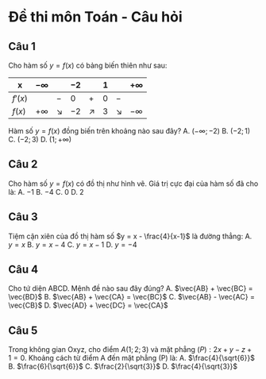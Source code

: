 # Đề thi môn Toán - Câu hỏi

## Câu 1
Cho hàm số $y = f(x)$ có bảng biến thiên như sau:

| x | $-\infty$ | | $-2$ | | $1$ | | $+\infty$ |
|---|-----------|---|------|---|-----|---|-----------|
| $f'(x)$ | | $-$ | $0$ | $+$ | $0$ | $-$ | |
| $f(x)$ | $+\infty$ | ↘ | $-2$ | ↗ | $3$ | ↘ | $-\infty$ |

Hàm số $y = f(x)$ đồng biến trên khoảng nào sau đây?
A. $(-\infty;-2)$
B. $(-2;1)$
C. $(-2;3)$
D. $(1;+\infty)$

## Câu 2
Cho hàm số $y = f(x)$ có đồ thị như hình vẽ.
Giá trị cực đại của hàm số đã cho là:
A. $-1$
B. $-4$
C. $0$
D. $2$

## Câu 3
Tiệm cận xiên của đồ thị hàm số $y = x - \frac{4}{x-1}$ là đường thẳng:
A. $y = x$
B. $y = x-4$
C. $y = x-1$
D. $y = -4$

## Câu 4
Cho tứ diện ABCD. Mệnh đề nào sau đây đúng?
A. $\vec{AB} + \vec{BC} = \vec{BD}$
B. $\vec{AB} + \vec{CA} = \vec{BC}$
C. $\vec{AB} - \vec{AC} = \vec{CB}$
D. $\vec{AD} + \vec{DC} = \vec{CA}$

## Câu 5
Trong không gian Oxyz, cho điểm $A(1;2;3)$ và mặt phẳng $(P): 2x + y - z + 1 = 0$.
Khoảng cách từ điểm A đến mặt phẳng (P) là:
A. $\frac{4}{\sqrt{6}}$
B. $\frac{6}{\sqrt{6}}$
C. $\frac{2}{\sqrt{3}}$
D. $\frac{4}{\sqrt{3}}$
